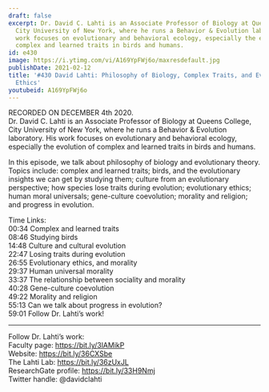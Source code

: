 ```yaml
---
draft: false
excerpt: Dr. David C. Lahti is an Associate Professor of Biology at Queens College,
  City University of New York, where he runs a Behavior & Evolution laboratory. His
  work focuses on evolutionary and behavioral ecology, especially the evolution of
  complex and learned traits in birds and humans.
id: e430
image: https://i.ytimg.com/vi/A169YpFWj6o/maxresdefault.jpg
publishDate: 2021-02-12
title: '#430 David Lahti: Philosophy of Biology, Complex Traits, and Evolutionary
  Ethics'
youtubeid: A169YpFWj6o
---
```

RECORDED ON DECEMBER 4th 2020.  
Dr. David C. Lahti is an Associate Professor of Biology at Queens College, City University of New York, where he runs a Behavior & Evolution laboratory. His work focuses on evolutionary and behavioral ecology, especially the evolution of complex and learned traits in birds and humans.

In this episode, we talk about philosophy of biology and evolutionary theory. Topics include: complex and learned traits; birds, and the evolutionary insights we can get by studying them; culture from an evolutionary perspective; how species lose traits during evolution; evolutionary ethics; human moral universals; gene-culture coevolution; morality and religion; and progress in evolution.

Time Links:  
00:34  Complex and learned traits  
08:46  Studying birds  
14:48  Culture and cultural evolution  
22:47  Losing traits during evolution  
26:55  Evolutionary ethics, and morality  
29:37  Human universal morality  
33:37  The relationship between sociality and morality  
40:28  Gene-culture coevolution  
49:22  Morality and religion  
55:13  Can we talk about progress in evolution?  
59:01  Follow Dr. Lahti’s work!

---

Follow Dr. Lahti’s work:  
Faculty page: https://bit.ly/3lAMikP  
Website: https://bit.ly/36CXSbe  
The Lahti Lab: https://bit.ly/36zUxJL  
ResearchGate profile: https://bit.ly/33H9Nmj  
Twitter handle: @davidclahti
